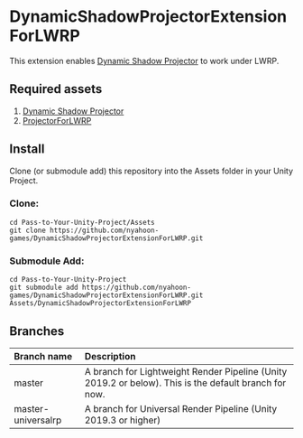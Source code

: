 # DynamicShadowProjectorExtensionForLWRP

This extension enables [Dynamic Shadow Projector](https://nyahoon.com/products/dynamic-shadow-projector) to work under LWRP.

## Required assets
1. [Dynamic Shadow Projector](https://nyahoon.com/products/dynamic-shadow-projector)
2. [ProjectorForLWRP](https://github.com/nyahoon-games/ProjectorForLWRP)

## Install
Clone (or submodule add) this repository into the Assets folder in your Unity Project.

### Clone:
	cd Pass-to-Your-Unity-Project/Assets
	git clone https://github.com/nyahoon-games/DynamicShadowProjectorExtensionForLWRP.git

### Submodule Add:
	cd Pass-to-Your-Unity-Project
	git submodule add https://github.com/nyahoon-games/DynamicShadowProjectorExtensionForLWRP.git Assets/DynamicShadowProjectorExtensionForLWRP

## Branches
| Branch name | Description |
|:---|:---|
| master | A branch for Lightweight Render Pipeline (Unity 2019.2 or below). This is the default branch for now. |
| master-universalrp | A branch for Universal Render Pipeline (Unity 2019.3 or higher) |
